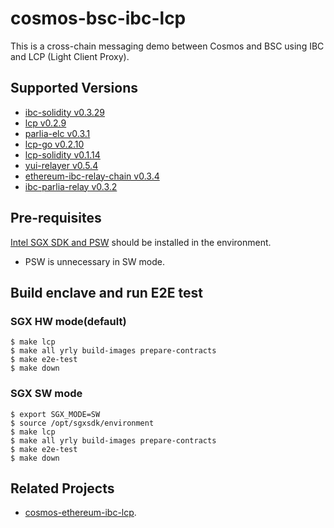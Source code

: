 # cosmos-bsc-ibc-lcp

This is a cross-chain messaging demo between Cosmos and BSC using IBC and LCP (Light Client Proxy).

## Supported Versions
- [ibc-solidity v0.3.29](https://github.com/hyperledger-labs/yui-ibc-solidity/releases/tag/v0.3.29)
- [lcp v0.2.9](https://github.com/datachainlab/lcp/releases/tag/v0.2.9)
- [parlia-elc v0.3.1](https://github.com/datachainlab/parlia-elc/releases/tag/v0.3.1)
- [lcp-go v0.2.10](https://github.com/datachainlab/lcp-go/releases/tag/v0.2.10)
- [lcp-solidity v0.1.14](https://github.com/datachainlab/lcp-solidity/releases/tag/v0.1.14)
- [yui-relayer v0.5.4](https://github.com/hyperledger-labs/yui-relayer/releases/tag/v0.5.4)
- [ethereum-ibc-relay-chain v0.3.4](https://github.com/datachainlab/ethereum-ibc-relay-chain/releases/tag/v0.3.4)
- [ibc-parlia-relay v0.3.2](https://github.com/datachainlab/ibc-parlia-relay/releases/tag/v0.3.2)

## Pre-requisites

[Intel SGX SDK and PSW](https://github.com/intel/linux-sgx) should be installed in the environment.
 * PSW is unnecessary in SW mode. 

## Build enclave and run E2E test

### SGX HW mode(default)
```
$ make lcp
$ make all yrly build-images prepare-contracts 
$ make e2e-test
$ make down
```

### SGX SW mode

```
$ export SGX_MODE=SW
$ source /opt/sgxsdk/environment
$ make lcp
$ make all yrly build-images prepare-contracts 
$ make e2e-test
$ make down
```

## Related Projects
 - [cosmos-ethereum-ibc-lcp](https://github.com/datachainlab/cosmos-ethereum-ibc-lcp).
